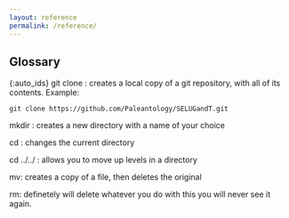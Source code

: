 ```yaml
---
layout: reference
permalink: /reference/
---
```


## Glossary

{:auto_ids}
git clone
: creates a local copy of a git repository, with all of its contents. Example:
```
git clone https://github.com/Paleantology/SELUGandT.git
```  
mkdir : creates a new directory with a name of your choice

cd : changes the current directory

cd ../../ : allows you to move up levels in a directory 

mv: creates a copy of a file, then deletes the original

rm: definetely will delete whatever you do with this you will never see 
it again.

